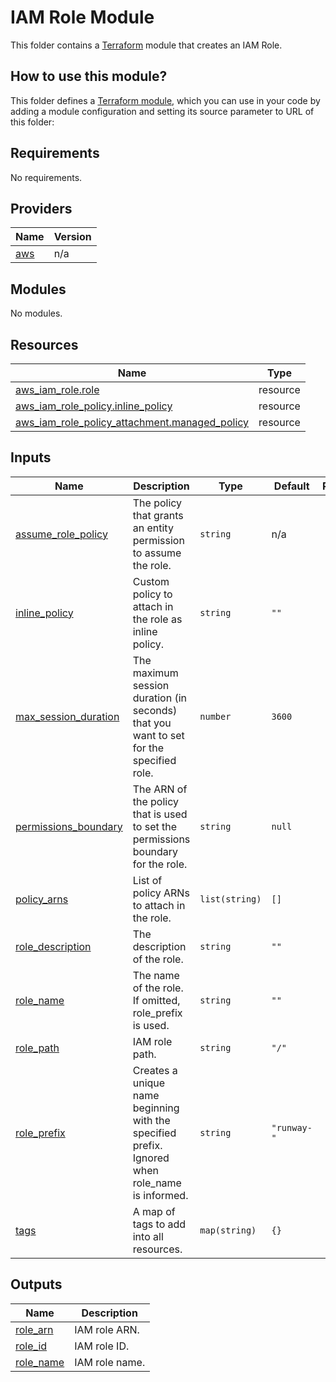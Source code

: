 # IAM Role Module

This folder contains a [Terraform](https://www.terraform.io/) module that creates an IAM Role.

## How to use this module?

This folder defines a [Terraform module](https://www.terraform.io/docs/modules/usage.html), which you can use in your code by adding a module configuration and setting its source parameter to URL of this folder:

<!-- BEGIN_TF_DOCS -->
## Requirements

No requirements.

## Providers

| Name | Version |
|------|---------|
| <a name="provider_aws"></a> [aws](#provider\_aws) | n/a |

## Modules

No modules.

## Resources

| Name | Type |
|------|------|
| [aws_iam_role.role](https://registry.terraform.io/providers/hashicorp/aws/latest/docs/resources/iam_role) | resource |
| [aws_iam_role_policy.inline_policy](https://registry.terraform.io/providers/hashicorp/aws/latest/docs/resources/iam_role_policy) | resource |
| [aws_iam_role_policy_attachment.managed_policy](https://registry.terraform.io/providers/hashicorp/aws/latest/docs/resources/iam_role_policy_attachment) | resource |

## Inputs

| Name | Description | Type | Default | Required |
|------|-------------|------|---------|:--------:|
| <a name="input_assume_role_policy"></a> [assume\_role\_policy](#input\_assume\_role\_policy) | The policy that grants an entity permission to assume the role. | `string` | n/a | yes |
| <a name="input_inline_policy"></a> [inline\_policy](#input\_inline\_policy) | Custom policy to attach in the role as inline policy. | `string` | `""` | no |
| <a name="input_max_session_duration"></a> [max\_session\_duration](#input\_max\_session\_duration) | The maximum session duration (in seconds) that you want to set for the specified role. | `number` | `3600` | no |
| <a name="input_permissions_boundary"></a> [permissions\_boundary](#input\_permissions\_boundary) | The ARN of the policy that is used to set the permissions boundary for the role. | `string` | `null` | no |
| <a name="input_policy_arns"></a> [policy\_arns](#input\_policy\_arns) | List of policy ARNs to attach in the role. | `list(string)` | `[]` | no |
| <a name="input_role_description"></a> [role\_description](#input\_role\_description) | The description of the role. | `string` | `""` | no |
| <a name="input_role_name"></a> [role\_name](#input\_role\_name) | The name of the role. If omitted, role\_prefix is used. | `string` | `""` | no |
| <a name="input_role_path"></a> [role\_path](#input\_role\_path) | IAM role path. | `string` | `"/"` | no |
| <a name="input_role_prefix"></a> [role\_prefix](#input\_role\_prefix) | Creates a unique name beginning with the specified prefix. Ignored when role\_name is informed. | `string` | `"runway-"` | no |
| <a name="input_tags"></a> [tags](#input\_tags) | A map of tags to add into all resources. | `map(string)` | `{}` | no |

## Outputs

| Name | Description |
|------|-------------|
| <a name="output_role_arn"></a> [role\_arn](#output\_role\_arn) | IAM role ARN. |
| <a name="output_role_id"></a> [role\_id](#output\_role\_id) | IAM role ID. |
| <a name="output_role_name"></a> [role\_name](#output\_role\_name) | IAM role name. |
<!-- END_TF_DOCS -->